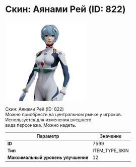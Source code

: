 # Скин: Аянами Рей (ID: 822)

![Item Image](../img/7599.webp?raw=true)

Скин: Аянами Рей (ID: 822)<br>Можно приобрести на центральном рынке у игроков.<br>Используется для изменения внешнего<br>вида персонажа. Можно надеть.


| Параметр | Значение |
|----------|----------|
| **ID** | 7599 |
| **Тип** | ITEM_TYPE_SKIN |
| **Максимальный уровень улучшения** | 12 |

